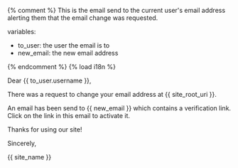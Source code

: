 {% comment %}
This is the email send to the current user's email address alerting them that
the email change was requested.

variables:

- to_user: the user the email is to
- new_email: the new email address

{% endcomment %}
{% load i18n %}

Dear {{ to_user.username }},

There was a request to change your email address at {{ site_root_uri }}.

An email has been send to {{ new_email }} which contains a verification link. Click on the link in this email to activate it.

Thanks for using our site!

Sincerely,

{{ site_name }}